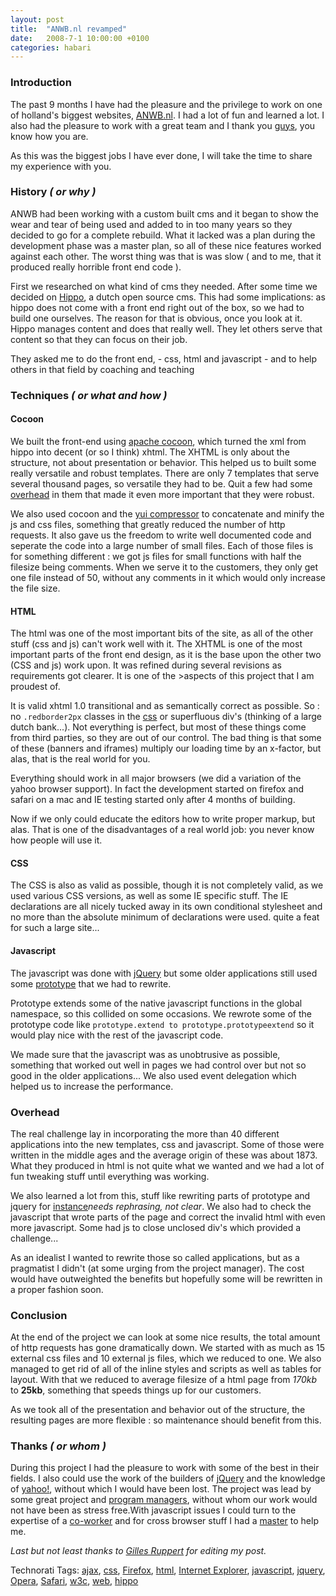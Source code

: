 ```yaml
---
layout: post
title:  "ANWB.nl revamped"
date:   2008-7-1 10:00:00 +0100
categories: habari
---
```

<h3>Introduction</h3>
<p>The past <span title="Not full time mind you">9 months</span> I have had the pleasure and the privilege to work on one of holland's biggest websites, <a href="http://www.anwb.nl/"><abbr title="Algemene Nederlandse Wielrijders Bond">ANWB</abbr>.nl</a>. I had a lot of fun and learned a lot. I also had the pleasure to work with a great team and I thank you <a href="#thanks">guys</a>, you know how you are.</p><p>As this was the biggest jobs I have ever done, I will take the time to share my experience with you.</p>

<!--more-->
<h3>History <em>( or why )</em></h3>
<p>ANWB had been working with a custom built cms and it began to show the wear and tear of being used and added to in too many years so they decided to go for a complete rebuild. What it lacked was a plan during the development phase was a master plan, so all of these nice features worked against each other. The worst thing was that is was slow ( and to me, that it produced really horrible front end code ).</p>
<p>First we researched on what kind of cms they needed. After some time we decided on <a href="http://hippo.nl/">Hippo</a>, a dutch open source cms. This had some implications: as hippo does not come with a front end right out of the box, so we had to build one ourselves. The reason for that is obvious, once you look at it. Hippo manages content and does that really well. They let others serve that content so that they can focus on their job.</p><p>They asked me to do the front end, - css, html and javascript - and to help others in that field by coaching and teaching</p><h3>Techniques <em>( or what and how )</em></h3>
<h4>Cocoon</h4><p>We built the front-end using <a href="http://cocoon.apache.org/">apache cocoon</a>, which turned the xml from hippo into decent (or so I think) xhtml. The XHTML is only about the structure, not about presentation or behavior. This helped us to built some really versatile and robust templates. There are only 7 templates that serve several thousand pages, so versatile they had to be. Quit a few had some <a href="#overhead">overhead</a> in them that made it even more important that they were robust.</p><p>We also used cocoon and the <a href="http://developer.yahoo.com/yui/compressor/">yui compressor</a> to concatenate and minify the js and css files, something that greatly reduced the number of http requests. It also gave us the freedom to write well documented code and seperate the code into a large number of small files. Each of those files is for something different : we got js files for small functions with half the filesize being comments. When we serve it to the customers, they only get one file instead of 50, without any comments in it which would only increase the file size.</p>
<h4>HTML</h4><p>The html was one of the most important bits of the site, as all of the other stuff (css and js) can't work well with it. The XHTML is one of the most important parts of the front end design, as it is the base upon the other two (CSS and js) work upon. It was refined during several revisions as requirements got clearer. It is one of the >aspects of this project that I am proudest of.</p><p>It is valid xhtml 1.0 transitional and as semantically correct as possible. So : no <code>.redborder2px</code> classes in the <a href="#css">css</a> or superfluous div's (thinking of a large dutch <span title="postbank.nl">bank</span>...). Not everything is perfect, but most of these things come from third parties, so they are out of our control. The bad thing is that some of these (banners and iframes) multiply our loading time by an x-factor, but alas, that is the real world for you.</p><p>Everything should work in all major browsers (we did a variation of the yahoo browser support). In fact the development started on firefox and safari on a mac and IE testing started only after 4 months of building.</p><p>Now if we only could educate the editors how to write proper markup, but alas. That is one of the disadvantages of a real world job: you never know how people will use it.</p>
<h4 id="css">CSS</h4><p>The CSS is also as valid as possible, though it is not completely valid, as we used various CSS versions, as well as some IE specific stuff. The IE declarations are all nicely tucked away in its own conditional stylesheet and no more than the absolute minimum of declarations were used. quite a feat for such a large site...</p>
<h4 id="javascript">Javascript</h4><p>The javascript was done with <a href="http://jquery.com/">jQuery</a> but some older applications still used some  <a href="http://prototypejs.org/">prototype</a> that we had to rewrite.</p><p>Prototype extends some of the native javascript functions in the global namespace, so this collided on some occasions. We rewrote some of the prototype code like <code>prototype.extend to prototype.prototypeextend</code> so it would play nice with the rest of the javascript code.</p><p>We made sure that the javascript was as unobtrusive as possible, something that worked out well in pages we had control over but not so good in the older applications... We also used event delegation which helped us to increase the performance.</p>
<h3 id="overhead">Overhead</h3><p>The real challenge lay in incorporating the more than 40 different applications into the new templates, css and javascript. Some of those were written in the middle ages and the average origin of these was about 1873. What they produced in html is not quite what we wanted and we had a lot of fun tweaking stuff until everything was working.</p><p>We also learned a lot from this, stuff like rewriting parts of prototype and jquery for <a href="#javascript">instance</a><em>needs rephrasing, not clear</em>. We also had to check the javascript that wrote parts of the page and correct the invalid html with even more javascript. Some had js to close unclosed div's which provided a challenge...</p><p>As an idealist I wanted to rewrite those so called applications, but as a pragmatist I didn't (at some urging from the project manager). The cost would have outweighted the benefits but hopefully some will be rewritten in a proper fashion soon.</p><h3>Conclusion</h3><p>At the end of the project we can look at some nice results, the total amount of http requests has gone dramatically down. We started with as much as 15 external css files and 10 external js files, which we reduced to one. We also managed to get rid of all of the inline styles and scripts as well as tables for layout. With that we reduced to average filesize of a html page from <em>170kb</em> to <strong>25kb</strong>, something that speeds things up for our customers.</p><p>As we took all of the presentation and behavior out of the structure, the resulting pages are more flexible : so maintenance should benefit from this.<h3 id="thanks">Thanks <em>( or whom )</em></h3></p><p>During this project I had the pleasure to work with some of the best in their fields. I also could use the work of the builders of <a href="http://ejohn.org/">jQuery</a> and the knowledge of <a href="http://twitter.com/natekoechley">yahoo!</a>, without which I would have been lost. The project was lead by some great project and <a href="http://twitter.com/rcosters/">program managers</a>, without whom our work would not have been as stress free.With javascript issues I could turn to the expertise of a <a href="http://twitter.com/mtrimpe/">co-worker</a> and for cross browser stuff I had a <a href="http://oudenniel.nl/cs/index.php">master</a> to help me.</p><p><em>Last but not least thanks to <a href="http://twitter.com/elduderino78">Gilles Ruppert</a> for editing my post.</em></p>

<!-- Technorati Tags Start -->
<p>Technorati Tags:
<a href="http://technorati.com/tag/ajax" rel="tag">ajax</a>, <a href="http://technorati.com/tag/css" rel="tag">css</a>, <a href="http://technorati.com/tag/Firefox" rel="tag">Firefox</a>, <a href="http://technorati.com/tag/html" rel="tag">html</a>, <a href="http://technorati.com/tag/Internet%20Explorer" rel="tag">Internet Explorer</a>, <a href="http://technorati.com/tag/javascript" rel="tag">javascript</a>, <a href="http://technorati.com/tag/jquery" rel="tag">jquery</a>, <a href="http://technorati.com/tag/Opera" rel="tag">Opera</a>, <a href="http://technorati.com/tag/Safari" rel="tag">Safari</a>, <a href="http://technorati.com/tag/w3c" rel="tag">w3c</a>, <a href="http://technorati.com/tag/web" rel="tag">web</a>, <a href="http://technorati.com/tag/hippo" rel="tag">hippo</a>
</p>
<!-- Technorati Tags End -->